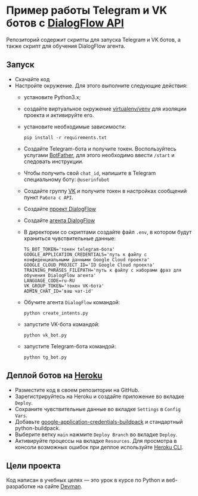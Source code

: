# Пример работы Telegram и VK ботов с [DialogFlow API](https://dialogflow.cloud.google.com/)

Репозиторий содержит скрипты для запуска Telegram и VK ботов, а также скрипт для обучения DialogFlow агента.

## Запуск

- Скачайте код
- Настройте окружение. Для этого выполните следующие действия:
  - установите Python3.x;
  - создайте виртуальное окружение [virtualenv/venv](https://docs.python.org/3/library/venv.html) для изоляции проекта и активируйте его.
  - установите необходимые зависимости:

    ```
    pip install -r requirements.txt
    ```
  - Создайте Telegram-бота и получите токен. Воспользуйтесь услугами [BotFather](https://telegram.me/BotFather), для этого необходимо ввести `/start` и следовать инструкции.
  - Чтобы получить свой `chat_id`, напишите в Telegram специальному боту: `@userinfobot`
  - Создайте группу [VK](https://vk.com/) и получите токен в настройках cообщений пункт `Работа с API`.
  - Создайте [проект DialogFlow](https://dialogflow.cloud.google.com/#/getStarted)
  - Создайте [агента DialogFlow](https://cloud.google.com/dialogflow/es/docs/quick/build-agent)
  - В директории со скриптами создайте файл `.env`, в котором будут храниться чувствительные данные:
    ```
    TG_BOT_TOKEN='токен telegram-бота'
    GOOGLE_APPLICATION_CREDENTIALS='путь к файлу с конфиденциальными данными Google Cloud проекта'
    GOOGLE_CLOUD_PROJECT_ID='ID Google Cloud проекта'
    TRAINING_PHRASES_FILEPATH='путь к файлу с наборами фраз для обучения DialogFlow агента'
    LANGUAGE_CODE=ru-RU
    VK_GROUP_TOKEN='токен VK-бота'
    ADMIN_CHAT_ID='ваш чат-id'
    ```
  - Обучите агента `DialogFlow` командой:
    ```
    python create_intents.py
    ```
  - запустите VK-бота командой:
    ```
    python vk_bot.py
    ```
  - запустите  Telegram-бота командой:
    ```
    python tg_bot.py
    ```

## Деплой ботов на [Heroku](https://id.heroku.com/login)

- Разместите код в своем репозитории на GitHub.
- Зарегистрируйтесь на Heroku и создайте приложение во вкладке `Deploy`.
- Сохраните чувствительные данные во вкладке `Settings` в `Config Vars`.
- Добавьте [google-application-credentials-buildpack](https://github.com/gerynugrh/heroku-google-application-credentials-buildpack) и стандартный python-buildpack.
- Выберите ветку `main` нажмите `Deploy Branch` во вкладке `Deploy`.
- Активируйте процессы на вкладке `Resources`.
Для просмотра в консоли возможных ошибок при деплое используйте [Heroku CLI](https://devcenter.heroku.com/articles/heroku-cli#download-and-install).

## Цели проекта
Код написан в учебных целях — это урок в курсе по Python и веб-разработке на сайте [Devman](https://dvmn.org).